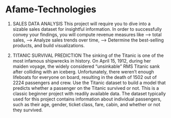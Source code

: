 # Afame-Technologies

1. SALES DATA ANALYSIS
This project will require you to dive into a sizable sales dataset for insightful information. In order
to successfully convey your findings, you will compute revenue measures like
--> total sales,
--> Analyze sales trends over time,
--> Determine the best-selling products, and build visualizations.


2. TITANIC SURVIVAL PREDICTION
The sinking of the Titanic is one of the most infamous shipwrecks in history.
On April 15, 1912, during her maiden voyage, the widely considered “unsinkable” RMS Titanic sank
after colliding with an iceberg. Unfortunately, there weren’t enough lifeboats for everyone on board,
resulting in the death of 1502 out of 2224 passengers and crew.
Use the Titanic dataset to build a model that predicts whether a passenger on the Titanic survived or
not. This is a classic beginner project with readily available data.
The dataset typically used for this project contains information about individual passengers, such as
their age, gender, ticket class, fare, cabin, and whether or not they survived.
